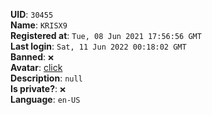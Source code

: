 **UID**: `30455`  
**Name**: `KRISX9`  
**Registered at**: `Tue, 08 Jun 2021 17:56:56 GMT`  
**Last login**: `Sat, 11 Jun 2022 00:18:02 GMT`  
**Banned**: `❌`  
**Avatar**: [click](/avatars/e6a0e42a-da64-459b-b755-d676ad42f285.png)  
**Description**: ```null```  
**Is private?**: `❌`  
**Language**: `en-US`